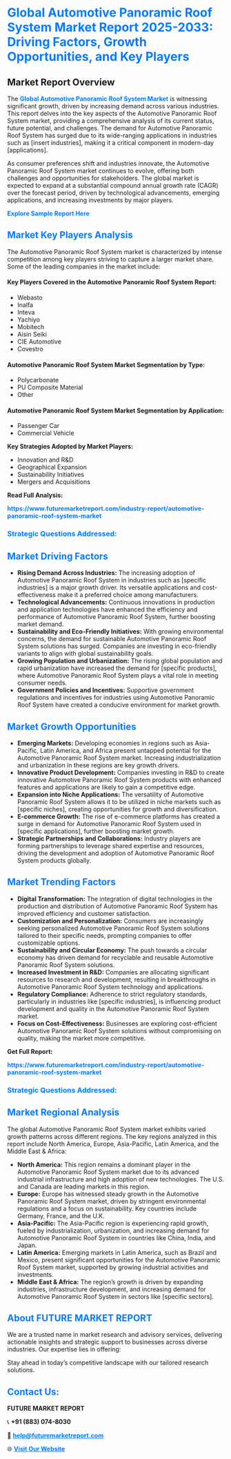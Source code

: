 <h1 style="color: #007BFF;">Global Automotive Panoramic Roof System Market Report 2025-2033: Driving Factors, Growth Opportunities, and Key Players</h1>

<section id="overview">
<h2>Market Report Overview</h2>
<p>The <a href="https://www.futuremarketreport.com/industry-report/automotive-panoramic-roof-system-market" style="color: #007BFF; text-decoration: none;"><strong>Global Automotive Panoramic Roof System Market</strong></a> is witnessing significant growth, driven by increasing demand across various industries. This report delves into the key aspects of the Automotive Panoramic Roof System market, providing a comprehensive analysis of its current status, future potential, and challenges. The demand for Automotive Panoramic Roof System has surged due to its wide-ranging applications in industries such as [insert industries], making it a critical component in modern-day [applications].</p>
<p>As consumer preferences shift and industries innovate, the Automotive Panoramic Roof System market continues to evolve, offering both challenges and opportunities for stakeholders. The global market is expected to expand at a substantial compound annual growth rate (CAGR) over the forecast period, driven by technological advancements, emerging applications, and increasing investments by major players.</p>
</section>

<section id="overview">
<p><a href="https://www.futuremarketreport.com/request-sample/reportId=43124" style="color: #007BFF; text-decoration: none;"><strong>Explore Sample Report Here</strong></a></p>
</section>

<section id="key-players">
<h2 style="color: #007BFF;">Market Key Players Analysis</h2>
<p>The Automotive Panoramic Roof System market is characterized by intense competition among key players striving to capture a larger market share. Some of the leading companies in the market include:</p>
<h4>Key Players Covered in the Automotive Panoramic Roof System Report:</h4>
<ul><li>Webasto</li><li>Inalfa</li><li>Inteva</li><li>Yachiyo</li><li>Mobitech</li><li>Aisin Seiki</li><li>CIE Automotive</li><li>Covestro</li></ul>
<h4>Automotive Panoramic Roof System Market Segmentation by Type:</h4>
<ul><li>Polycarbonate</li><li>PU Composite Material</li><li>Other</li></ul>

<h4>Automotive Panoramic Roof System Market Segmentation by Application:</h4>
<ul><li>Passenger Car</li><li>Commercial Vehicle</li></ul>
<p><strong>Key Strategies Adopted by Market Players:</strong></p>
<ul>
<li>Innovation and R&D</li>
<li>Geographical Expansion</li>
<li>Sustainability Initiatives</li>
<li>Mergers and Acquisitions</li>
</ul>
</section>

<section>
<p><strong>Read Full Analysis: </strong></p><a href="https://www.futuremarketreport.com/industry-report/automotive-panoramic-roof-system-market" style="color: #007BFF; text-decoration: none;"><strong>https://www.futuremarketreport.com/industry-report/automotive-panoramic-roof-system-market</strong></a>
<h3 style="color: #007BFF;">Strategic Questions Addressed:</h3>
</section>

<section id="driving-factors">
<h2 style="color: #007BFF;">Market Driving Factors</h2>
<ul>
<li><strong>Rising Demand Across Industries:</strong> The increasing adoption of Automotive Panoramic Roof System in industries such as [specific industries] is a major growth driver. Its versatile applications and cost-effectiveness make it a preferred choice among manufacturers.</li>
<li><strong>Technological Advancements:</strong> Continuous innovations in production and application technologies have enhanced the efficiency and performance of Automotive Panoramic Roof System, further boosting market demand.</li>
<li><strong>Sustainability and Eco-Friendly Initiatives:</strong> With growing environmental concerns, the demand for sustainable Automotive Panoramic Roof System solutions has surged. Companies are investing in eco-friendly variants to align with global sustainability goals.</li>
<li><strong>Growing Population and Urbanization:</strong> The rising global population and rapid urbanization have increased the demand for [specific products], where Automotive Panoramic Roof System plays a vital role in meeting consumer needs.</li>
<li><strong>Government Policies and Incentives:</strong> Supportive government regulations and incentives for industries using Automotive Panoramic Roof System have created a conducive environment for market growth.</li>
</ul>
</section>

<section id="growth-opportunities">
<h2 style="color: #007BFF;">Market Growth Opportunities</h2>
<ul>
<li><strong>Emerging Markets:</strong> Developing economies in regions such as Asia-Pacific, Latin America, and Africa present untapped potential for the Automotive Panoramic Roof System market. Increasing industrialization and urbanization in these regions are key growth drivers.</li>
<li><strong>Innovative Product Development:</strong> Companies investing in R&D to create innovative Automotive Panoramic Roof System products with enhanced features and applications are likely to gain a competitive edge.</li>
<li><strong>Expansion into Niche Applications:</strong> The versatility of Automotive Panoramic Roof System allows it to be utilized in niche markets such as [specific niches], creating opportunities for growth and diversification.</li>
<li><strong>E-commerce Growth:</strong> The rise of e-commerce platforms has created a surge in demand for Automotive Panoramic Roof System used in [specific applications], further boosting market growth.</li>
<li><strong>Strategic Partnerships and Collaborations:</strong> Industry players are forming partnerships to leverage shared expertise and resources, driving the development and adoption of Automotive Panoramic Roof System products globally.</li>
</ul>
</section>

<section id="trending-factors">
<h2 style="color: #007BFF;">Market Trending Factors</h2>
<ul>
<li><strong>Digital Transformation:</strong> The integration of digital technologies in the production and distribution of Automotive Panoramic Roof System has improved efficiency and customer satisfaction.</li>
<li><strong>Customization and Personalization:</strong> Consumers are increasingly seeking personalized Automotive Panoramic Roof System solutions tailored to their specific needs, prompting companies to offer customizable options.</li>
<li><strong>Sustainability and Circular Economy:</strong> The push towards a circular economy has driven demand for recyclable and reusable Automotive Panoramic Roof System solutions.</li>
<li><strong>Increased Investment in R&D:</strong> Companies are allocating significant resources to research and development, resulting in breakthroughs in Automotive Panoramic Roof System technology and applications.</li>
<li><strong>Regulatory Compliance:</strong> Adherence to strict regulatory standards, particularly in industries like [specific industries], is influencing product development and quality in the Automotive Panoramic Roof System market.</li>
<li><strong>Focus on Cost-Effectiveness:</strong> Businesses are exploring cost-efficient Automotive Panoramic Roof System solutions without compromising on quality, making the market more competitive.</li>
</ul>
</section>

<section>
<p><strong>Get Full Report: </strong></p><a href="https://www.futuremarketreport.com/industry-report/automotive-panoramic-roof-system-market" style="color: #007BFF; text-decoration: none;"><strong>https://www.futuremarketreport.com/industry-report/automotive-panoramic-roof-system-market</strong></a>
<h3 style="color: #007BFF;">Strategic Questions Addressed:</h3>
</section>


<section id="regional-analysis">
<h2 style="color: #007BFF;">Market Regional Analysis</h2>
<p>The global Automotive Panoramic Roof System market exhibits varied growth patterns across different regions. The key regions analyzed in this report include North America, Europe, Asia-Pacific, Latin America, and the Middle East & Africa:</p>
<ul>
<li><strong>North America:</strong> This region remains a dominant player in the Automotive Panoramic Roof System market due to its advanced industrial infrastructure and high adoption of new technologies. The U.S. and Canada are leading markets in this region.</li>
<li><strong>Europe:</strong> Europe has witnessed steady growth in the Automotive Panoramic Roof System market, driven by stringent environmental regulations and a focus on sustainability. Key countries include Germany, France, and the U.K.</li>
<li><strong>Asia-Pacific:</strong> The Asia-Pacific region is experiencing rapid growth, fueled by industrialization, urbanization, and increasing demand for Automotive Panoramic Roof System in countries like China, India, and Japan.</li>
<li><strong>Latin America:</strong> Emerging markets in Latin America, such as Brazil and Mexico, present significant opportunities for the Automotive Panoramic Roof System market, supported by growing industrial activities and investments.</li>
<li><strong>Middle East & Africa:</strong> The region’s growth is driven by expanding industries, infrastructure development, and increasing demand for Automotive Panoramic Roof System in sectors like [specific sectors].</li>
</ul>
</section>

<footer>
<h2 style="color: #007BFF;">About FUTURE MARKET REPORT</h2>
<p>We are a trusted name in market research and advisory services, delivering actionable insights and strategic support to businesses across diverse industries. Our expertise lies in offering:</p>

<p>Stay ahead in today’s competitive landscape with our tailored research solutions.</p>

<h2 style="color: #007BFF;">Contact Us:</h2>
<p><strong>FUTURE MARKET REPORT</strong></p>
<p>📞 <strong>+91 (883) 074-8030</strong></p>
<p>📧 <strong><a href="mailto:help@futuremarketreport.com" style="color: #007BFF;">help@futuremarketreport.com</a></strong></p>
<p>🌐 <strong><a href="https://www.futuremarketreport.com/" style="color: #007BFF;">Visit Our Website</a></strong></p>
</footer>